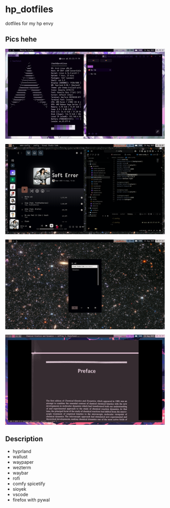 # hp_dotfiles
dotfiles for my hp envy

## Pics hehe

![pic 1](/pics/pic1.png)

![pic 2](/pics/pic2.png)

![pic 3](/pics/pic3.png)

![pic 4](/pics/pic4.png)

## Description

- hyprland
- wallust
- waypaper
- wezterm
- waybar
- rofi
- comfy spicetify
- sioyek
- vscode
- firefox with pywal
